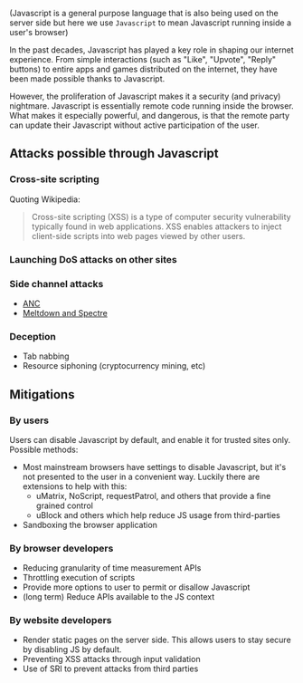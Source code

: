 (Javascript is a general purpose language that is also being used on the server side but here we use `Javascript` to mean Javascript running inside a user's browser)

In the past decades, Javascript has played a key role in shaping our internet experience. From simple interactions (such as "Like", "Upvote", "Reply" buttons) to entire apps and games distributed on the internet, they have been made possible thanks to Javascript.

However, the proliferation of Javascript makes it a security (and privacy) nightmare. Javascript is essentially remote code running inside the browser. What makes it especially powerful, and dangerous, is that the remote party can update their Javascript without active participation of the user.

## Attacks possible through Javascript

### Cross-site scripting
Quoting Wikipedia:
> Cross-site scripting (XSS) is a type of computer security vulnerability typically found in web applications. XSS enables attackers to inject client-side scripts into web pages viewed by other users.

### Launching DoS attacks on other sites

### Side channel attacks
* [ANC](https://www.vusec.net/projects/anc/)
* [Meltdown and Spectre](https://spectreattack.com/)

### Deception
* Tab nabbing
* Resource siphoning (cryptocurrency mining, etc)

## Mitigations

### By users
Users can disable Javascript by default, and enable it for trusted sites only. Possible methods:
* Most mainstream browsers have settings to disable Javascript, but it's not presented to the user in a convenient way. Luckily there are extensions to help with this:
  * uMatrix, NoScript, requestPatrol, and others that provide a fine grained control
  * uBlock and others which help reduce JS usage from third-parties
* Sandboxing the browser application

### By browser developers
* Reducing granularity of time measurement APIs
* Throttling execution of scripts
* Provide more options to user to permit or disallow Javascript
* (long term) Reduce APIs available to the JS context

### By website developers
* Render static pages on the server side. This allows users to stay secure by disabling JS by default.
* Preventing XSS attacks through input validation
* Use of SRI to prevent attacks from third parties